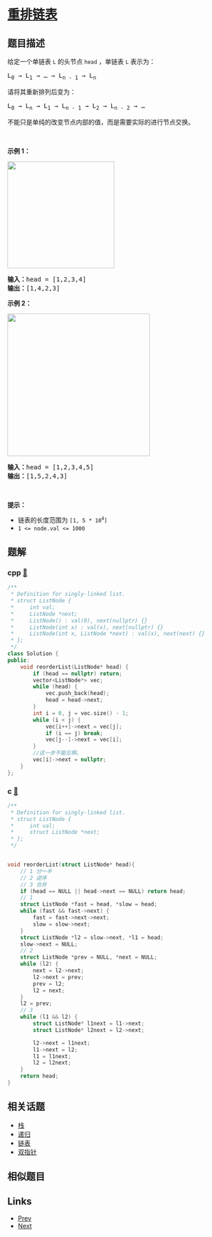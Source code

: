 
# [重排链表](https://leetcode-cn.com/problems/reorder-list)

## 题目描述

<p>给定一个单链表 <code>L</code><em> </em>的头节点 <code>head</code> ，单链表 <code>L</code> 表示为：</p>

<pre>
L<sub>0</sub> → L<sub>1</sub> → … → L<sub>n - 1</sub> → L<sub>n</sub>
</pre>

<p>请将其重新排列后变为：</p>

<pre>
L<sub>0</sub> → L<sub>n</sub> → L<sub>1</sub> → L<sub>n - 1</sub> → L<sub>2</sub> → L<sub>n - 2</sub> → …</pre>

<p>不能只是单纯的改变节点内部的值，而是需要实际的进行节点交换。</p>

<p>&nbsp;</p>

<p><strong>示例 1：</strong></p>

<p><img alt="" src="https://pic.leetcode-cn.com/1626420311-PkUiGI-image.png" style="width: 240px; " /></p>

<pre>
<strong>输入：</strong>head = [1,2,3,4]
<strong>输出：</strong>[1,4,2,3]</pre>

<p><strong>示例 2：</strong></p>

<p><img alt="" src="https://pic.leetcode-cn.com/1626420320-YUiulT-image.png" style="width: 320px; " /></p>

<pre>
<strong>输入：</strong>head = [1,2,3,4,5]
<strong>输出：</strong>[1,5,2,4,3]</pre>

<p>&nbsp;</p>

<p><strong>提示：</strong></p>

<ul>
	<li>链表的长度范围为 <code>[1, 5 * 10<sup>4</sup>]</code></li>
	<li><code>1 &lt;= node.val &lt;= 1000</code></li>
</ul>


## 题解

### cpp [🔗](reorder-list.cpp) 
```cpp
/**
 * Definition for singly-linked list.
 * struct ListNode {
 *     int val;
 *     ListNode *next;
 *     ListNode() : val(0), next(nullptr) {}
 *     ListNode(int x) : val(x), next(nullptr) {}
 *     ListNode(int x, ListNode *next) : val(x), next(next) {}
 * };
 */
class Solution {
public:
    void reorderList(ListNode* head) {
        if (head == nullptr) return;
        vector<ListNode*> vec;
        while (head) {
            vec.push_back(head);
            head = head->next;
        }
        int i = 0, j = vec.size() - 1;
        while (i < j) {
            vec[i++]->next = vec[j];
            if (i == j) break;
            vec[j--]->next = vec[i];
        }
        //这一步不能忘啊。
        vec[i]->next = nullptr;
    }
};
```
### c [🔗](reorder-list.c) 
```c
/**
 * Definition for singly-linked list.
 * struct ListNode {
 *     int val;
 *     struct ListNode *next;
 * };
 */


void reorderList(struct ListNode* head){
    // 1 分一半
    // 2 逆序
    // 3 合并
    if (head == NULL || head->next == NULL) return head;
    // 1
    struct ListNode *fast = head, *slow = head;
    while (fast && fast->next) {
        fast = fast->next->next;
        slow = slow->next;
    }
    struct ListNode *l2 = slow->next, *l1 = head;
    slow->next = NULL;
    // 2
    struct ListNode *prev = NULL, *next = NULL;
    while (l2) {
        next = l2->next;
        l2->next = prev;
        prev = l2;
        l2 = next;
    }
    l2 = prev;
    // 3
    while (l1 && l2) {
        struct ListNode* l1next = l1->next;
        struct ListNode* l2next = l2->next;

        l2->next = l1next;
        l1->next = l2;
        l1 = l1next;
        l2 = l2next;
    }
    return head;
}
```


## 相关话题

- [栈](../../tags/stack.md) 
- [递归](../../tags/recursion.md) 
- [链表](../../tags/linked-list.md) 
- [双指针](../../tags/two-pointers.md) 


## 相似题目



## Links

- [Prev](../linked-list-cycle-ii/README.md) 
- [Next](../binary-tree-preorder-traversal/README.md) 

